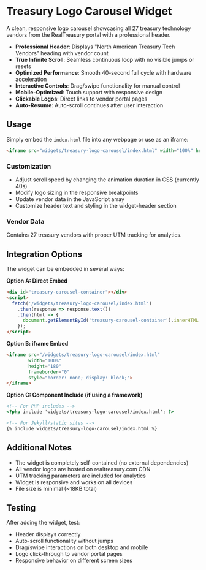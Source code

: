 # Treasury Logo Carousel Widget

A clean, responsive logo carousel showcasing all 27 treasury technology vendors from the RealTreasury portal with a professional header.

- **Professional Header**: Displays "North American Treasury Tech Vendors" heading with vendor count
- **True Infinite Scroll**: Seamless continuous loop with no visible jumps or resets
- **Optimized Performance**: Smooth 40-second full cycle with hardware acceleration
- **Interactive Controls**: Drag/swipe functionality for manual control
- **Mobile-Optimized**: Touch support with responsive design
- **Clickable Logos**: Direct links to vendor portal pages
- **Auto-Resume**: Auto-scroll continues after user interaction

## Usage
Simply embed the `index.html` file into any webpage or use as an iframe:

```html
<iframe src="widgets/treasury-logo-carousel/index.html" width="100%" height="180" frameborder="0"></iframe>
```

### Customization
- Adjust scroll speed by changing the animation duration in CSS (currently 40s)
- Modify logo sizing in the responsive breakpoints  
- Update vendor data in the JavaScript array
- Customize header text and styling in the widget-header section

### Vendor Data
Contains 27 treasury vendors with proper UTM tracking for analytics.

## Integration Options
The widget can be embedded in several ways:

**Option A: Direct Embed**
```html
<div id="treasury-carousel-container"></div>
<script>
  fetch('/widgets/treasury-logo-carousel/index.html')
    .then(response => response.text())
    .then(html => {
      document.getElementById('treasury-carousel-container').innerHTML = html;
    });
</script>
```

**Option B: iframe Embed**
```html
<iframe src="/widgets/treasury-logo-carousel/index.html"
        width="100%"
        height="180"
        frameborder="0"
        style="border: none; display: block;">
</iframe>
```

**Option C: Component Include (if using a framework)**
```html
<!-- For PHP includes -->
<?php include 'widgets/treasury-logo-carousel/index.html'; ?>

<!-- For Jekyll/static sites -->
{% include widgets/treasury-logo-carousel/index.html %}
```

## Additional Notes
- The widget is completely self-contained (no external dependencies)
- All vendor logos are hosted on realtreasury.com CDN
- UTM tracking parameters are included for analytics
- Widget is responsive and works on all devices
- File size is minimal (~18KB total)

## Testing
After adding the widget, test:
- Header displays correctly
- Auto-scroll functionality without jumps
- Drag/swipe interactions on both desktop and mobile
- Logo click-through to vendor portal pages
- Responsive behavior on different screen sizes
